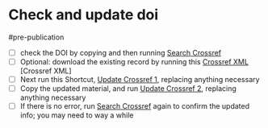 # Check and update doi

#pre-publication


- [ ] check the DOI by copying and then running [Search Crossref](shortcuts://run-shortcut?name=Search%20Crossref)
- [ ] Optional: download the existing record by running this [Crossref XML](shortcuts://run-shortcut?name=Crossref%20XML) [Crossref XML]
- [ ] Next run this Shortcut, [Update Crossref 1](shortcuts://run-shortcut?name=Update%20Crossref%201), replacing anything necessary 
- [ ] Copy the updated material, and run [Update Crossref 2](shortcuts://run-shortcut?name=Update%20Crossref%202), replacing anything necessary 
- [ ] If there is no error, run [Search Crossref](shortcuts://run-shortcut?name=Search%20Crossref) again to confirm the updated info; you may need to way a while